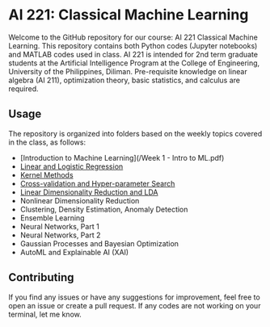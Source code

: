 # AI 221: Classical Machine Learning

Welcome to the GitHub repository for our course: AI 221 Classical Machine Learning. This repository contains both Python codes (Jupyter notebooks) and MATLAB codes used in class.
AI 221 is intended for 2nd term graduate students at the Artificial Intelligence Program at the College of Engineering, University of the Philippines, Diliman.
Pre-requisite knowledge on linear algebra (AI 211), optimization theory, basic statistics, and calculus are required.

## Usage
The repository is organized into folders based on the weekly topics covered in the class, as follows:
- [Introduction to Machine Learning](/Week 1 - Intro to ML.pdf)
- [Linear and Logistic Regression](/Linear_and_Logistic_Regression)
- [Kernel Methods](/Kernel_Methods)
- [Cross-validation and Hyper-parameter Search](/Cross-validation)
- [Linear Dimensionality Reduction and LDA](/Linear_DimReduce+LDA)
- Nonlinear Dimensionality Reduction
- Clustering, Density Estimation, Anomaly Detection
- Ensemble Learning
- Neural Networks, Part 1
- Neural Networks, Part 2
- Gaussian Processes and Bayesian Optimization
- AutoML and Explainable AI (XAI)

## Contributing
If you find any issues or have any suggestions for improvement, feel free to open an issue or create a pull request. If any codes are not working on your terminal, let me know.



